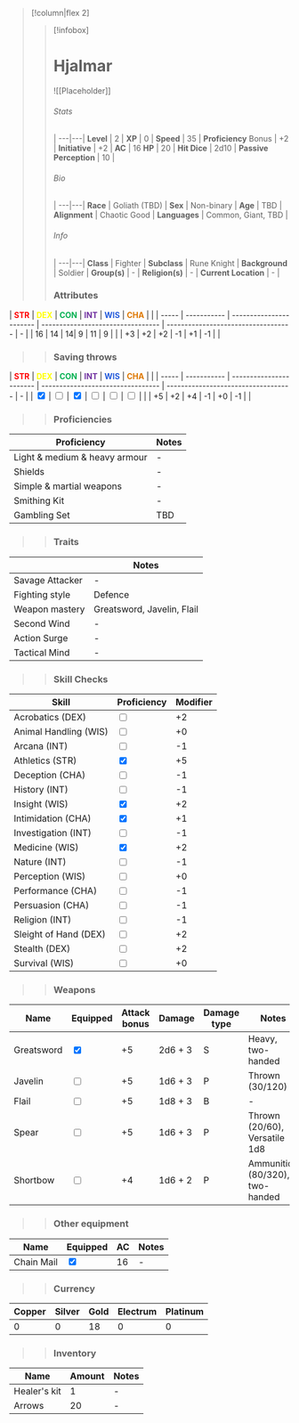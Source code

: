 >[!column|flex 2]
>> [!infobox]
>> # Hjalmar
>> ![[Placeholder]]
>> ###### Stats
>>  |
>> ---|---|
>> **Level** | 2 |
>> **XP** | 0 |
>> **Speed** | 35 |
>> **Proficiency** Bonus | +2 |
>> **Initiative** | +2 |
>> **AC** | 16
>> **HP** | 20 |
>> **Hit Dice** | 2d10  |
>> **Passive Perception** | 10 |
>>  
>> ###### Bio
>>   |
>> ---|---|
>> **Race** | Goliath (TBD) |
>> **Sex** | Non-binary |
>> **Age** | TBD |
>> **Alignment** | Chaotic Good |
>> **Languages** | Common, Giant, TBD |
>> ###### Info
>>   |
>> ---|---|
>> **Class** | Fighter |
>> **Subclass** | Rune Knight |
>> **Background** | Soldier |
>> **Group(s)** | - |
>> **Religion(s)** | - |
>> **Current Location** | - |
>>
>> ### Attributes
| <font color="#ff0000">**STR**</font> | <font color="#ffff00">**DEX**</font> | <font color="#00b050">**CON**</font> | <font color="#7030a0">**INT**</font> | <font color="#245bdb">**WIS**</font> | <font color="#de7802">**CHA**</font> | |
| ----- | ----------- | ----------------------- | --------------------------------- | ----------------------------------- | - |
| 16 | 14 | 14| 9 | 11 | 9 | |
| +3 | +2 | +2  | -1 | +1 | -1 | |
>> ### Saving throws
| <font color="#ff0000">**STR**</font> | <font color="#ffff00">**DEX**</font> | <font color="#00b050">**CON**</font> | <font color="#7030a0">**INT**</font> | <font color="#245bdb">**WIS**</font> | <font color="#de7802">**CHA**</font> | |
| ----- | ----------- | ----------------------- | --------------------------------- | ----------------------------------- | - |
| <input type="checkbox" checked> | <input type="checkbox" unchecked> | <input type="checkbox" checked>  | <input type="checkbox" unchecked> | <input type="checkbox" unchecked> | <input type="checkbox" unchecked> | |
| +5 | +2 | +4 | -1 | +0 | -1 | |
>> ### Proficiencies
| Proficiency               | Notes |
| --------------------- | --------------------------------- | 
| Light & medium & heavy armour      | - |
| Shields      | - |
| Simple & martial weapons      | - |
| Smithing Kit     | - |
| Gambling Set     | TBD |
>> ### Traits
|                | Notes |
| --------------------- | --------------------------------- | 
| Savage Attacker      | - |
| Fighting style      | Defence |
| Weapon mastery     | Greatsword, Javelin, Flail |
| Second Wind      | - |
| Action Surge     | - |
| Tactical Mind     | - |
>> ### Skill Checks
| Skill               | Proficiency   | Modifier |
| --------------------- | --------------------------------- | --- |
| Acrobatics (DEX)      | <input type="checkbox" unchecked> | +2 |
| Animal Handling (WIS) | <input type="checkbox" unchecked> | +0 |
| Arcana (INT)          | <input type="checkbox" unchecked> | -1 |
| Athletics (STR)       | <input type="checkbox" checked> | +5 |
| Deception (CHA)       | <input type="checkbox" unchecked> | -1 |
| History (INT)         | <input type="checkbox" unchecked> | -1 |
| Insight (WIS)         | <input type="checkbox" checked>   | +2 |
| Intimidation (CHA)    | <input type="checkbox" checked> | +1 |
| Investigation (INT)   | <input type="checkbox" unchecked>   | -1 |
| Medicine (WIS)        | <input type="checkbox" checked> | +2 |
| Nature (INT)          | <input type="checkbox" unchecked> | -1 |
| Perception (WIS)      | <input type="checkbox" unchecked>   | +0 |
| Performance (CHA)     | <input type="checkbox" unchecked> | -1 |
| Persuasion (CHA)      | <input type="checkbox" unchecked> | -1 |
| Religion (INT)        | <input type="checkbox" unchecked> | -1 |
| Sleight of Hand (DEX) | <input type="checkbox" unchecked> | +2 |
| Stealth (DEX)         | <input type="checkbox" unchecked> | +2 |
| Survival (WIS)        | <input type="checkbox" unchecked> | +0 |
>>  ### Weapons
| Name         | Equipped         | Attack bonus         | Damage         | Damage type         | Notes         |
| -------------- | -------------- | ------------ | ---------------- | ---------------- | ---------------- |
| Greatsword | <input type="checkbox" checked> | +5 | 2d6 + 3 | S | Heavy, two-handed |
| Javelin | <input type="checkbox" unchecked> | +5 | 1d6 + 3 | P | Thrown (30/120) |
| Flail | <input type="checkbox" unchecked> | +5 | 1d8 + 3 | B | - |
| Spear | <input type="checkbox" unchecked> | +5 | 1d6 + 3 | P | Thrown (20/60), Versatile 1d8 |
| Shortbow | <input type="checkbox" unchecked> | +4 | 1d6 + 2 | P | Ammunition (80/320), two-handed |
>>  ### Other equipment
| Name         | Equipped         | AC         | Notes         |
| -------------- | -------------- | ------------ | ---------------- |
| Chain Mail | <input type="checkbox" checked> | 16 | - |
>>  ### Currency
| Copper         | Silver         | Gold         | Electrum         | Platinum         |
| -------------- | -------------- | ------------ | ---------------- | ---------------- |
| 0 | 0 | 18 | 0 | 0 |
>>  ### Inventory
| Name         | Amount         | Notes         |
| -------------- | -------------- | ------------ |
| Healer's kit | 1 | - |
| Arrows | 20 | - |

